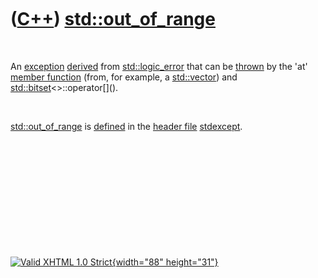 



 

 

 

 

 

([C++](Cpp.htm)) [std::out\_of\_range](CppOut_of_range.htm)
===========================================================

 

An [exception](CppException.htm) [derived](CppDerivedClass.htm) from
[std::logic\_error](CppLogic_error.htm) that can be
[thrown](CppThrow.htm) by the 'at' [member
function](CppMemberFunction.htm) (from, for example, a
[std::vector](CppVector.htm)) and
[std::bitset](CppBitset.htm)&lt;&gt;::operator\[\]().

 

[std::out\_of\_range](CppOut_of_range.htm) is
[defined](CppDefinition.htm) in the [header file](CppHeaderFile.htm)
[stdexcept](CppStdexceptH.htm).

 

 

 

 

 





 

[![Valid XHTML 1.0 Strict](valid-xhtml10.png){width="88"
height="31"}](http://validator.w3.org/check?uri=referer)
